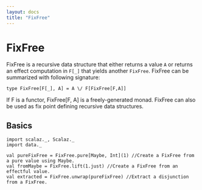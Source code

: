 ```yaml
---
layout: docs
title: "FixFree"
---
```


# FixFree

FixFree is a recursive data structure that either returns a value `A` or returns an effect computation in `F[_]` that yields
another `FixFree`. FixFree can be summarized with following signature:

`type FixFree[F[_], A] = A \/ F[FixFree[F,A]]`

If F is a functor, FixFree[F, A] is a freely-generated monad. FixFree can also be used as fix point defining recursive data 
structures.

## Basics

```tut
import scalaz._, Scalaz._
import data._

val pureFixFree = FixFree.pure[Maybe, Int](1) //Create a FixFree from a pure value using Maybe.
val fromMaybe = FixFree.lift(1.just) //Create a FixFree from an effectful value.
val extracted = FixFree.unwrap(pureFixFree) //Extract a disjunction from a FixFree.
```